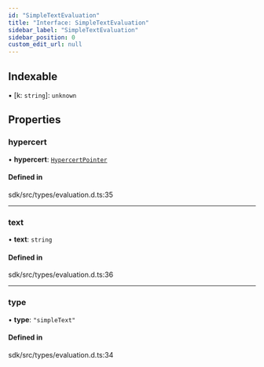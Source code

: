 ```yaml
---
id: "SimpleTextEvaluation"
title: "Interface: SimpleTextEvaluation"
sidebar_label: "SimpleTextEvaluation"
sidebar_position: 0
custom_edit_url: null
---
```


## Indexable

▪ [k: `string`]: `unknown`

## Properties

### hypercert

• **hypercert**: [`HypercertPointer`](HypercertPointer.md)

#### Defined in

sdk/src/types/evaluation.d.ts:35

---

### text

• **text**: `string`

#### Defined in

sdk/src/types/evaluation.d.ts:36

---

### type

• **type**: `"simpleText"`

#### Defined in

sdk/src/types/evaluation.d.ts:34
